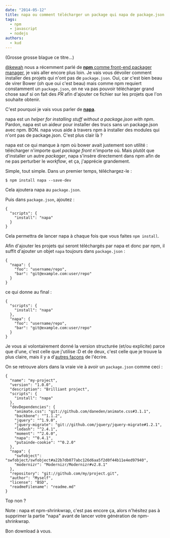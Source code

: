 ```yaml
---
date: "2014-05-12"
title: napa ou comment télécharger un package qui napa de package.json
tags:
  - npm
  - javascript
  - nodejs
authors:
  - kud
---
```


(Grosse grosse blague ce titre...)

[@kewah](https://twitter.com/kewah) nous a récemment parlé de
[**npm** comme front-end packager manager](/fr/articles/npm/frontend/), je vais
aller encore plus loin. Je vais vous dévoiler comment installer des projets qui
n'ont pas de `package.json`. Oui, car c'est bien beau de virer Bower (oh que oui
c'est beau) mais comme npm requiert constamment un `package.json`, on ne va pas
pouvoir télécharger grand chose sauf si on fait des _PR_ afin d'ajouter ce
fichier sur les projets que l'on souhaite obtenir.

C'est pourquoi je vais vous parler de [**napa**](https://github.com/shama/napa).

napa est un _helper for installing stuff without a package.json with npm_.
Pardon, napa est un aideur pour installer des trucs sans un package.json avec
npm. BON. napa vous aide à travers npm à installer des modules qui n'ont pas de
package.json. C'est plus clair là ?

napa est ce qui manque à npm où bower avait justement son utilité : télécharger
n'importe quel _package_ _front_ n'importe où. Mais plutôt que d'installer un
autre _packager_, napa s'insère directement dans npm afin de ne pas perturber le
_workflow_, et ça, j'apprécie grandement.

Simple, tout simple. Dans un premier temps, téléchargez-le :

```
$ npm install napa --save-dev
```

Cela ajoutera napa au `package.json`.

Puis dans `package.json`, ajoutez :

```
{
  "scripts": {
    "install": "napa"
  }
}
```

Cela permettra de lancer napa à chaque fois que vous faites `npm install`.

Afin d'ajouter les projets qui seront téléchargés par napa et donc par npm, il
suffit d'ajouter un objet `napa` toujours dans `package.json` :

```
{
  "napa": {
    "foo": "username/repo",
    "bar": "git@example.com:user/repo"
  }
}
```

ce qui donne au final :

```
{
  "scripts": {
    "install": "napa"
  },
  "napa": {
    "foo": "username/repo",
    "bar": "git@example.com:user/repo"
  }
}
```

Je vous ai volontairement donné la version structurée (et/ou explicite) parce
que d'une, c'est celle que j'utilise :D et de deux, c'est celle que je trouve la
plus claire, mais il y a
d'[autres façons](https://github.com/shama/napa#want-to-name-the-package-something-else)
de l'écrire.

On se retrouve alors dans la vraie vie à avoir un `package.json` comme ceci :

```
{
  "name": "my-project",
  "version": "1.0.0",
  "description": "Brilliant project",
  "scripts": {
    "install": "napa"
  },
  "devDependencies": {
    "animate.css": "git://github.com/daneden/animate.css#3.1.1",
    "backbone": "^1.1.2",
    "jquery": "^1.9.0",
    "jquery-migrate": "git://github.com/jquery/jquery-migrate#1.2.1",
    "lodash": "^2.4.1",
    "moment": "^2.6.0",
    "napa": "^0.4.1",
    "putainde-cookie": "^0.2.0"
  },
  "napa": {
    "swfobject": "swfobject/swfobject#a22b7db077abc126d6aa5f2d0f44b11e4ed97940",
    "modernizr": "Modernizr/Modernizr#v2.8.1"
  },
  "repository": "git://github.com/my/project.git",
  "author": "Myself",
  "license": "BSD",
  "readmeFilename": "readme.md"
}
```

Top non ?

Note : napa et npm-shrinkwrap, c'est pas encore ça, alors n'hésitez pas à
supprimer la partie "napa" avant de lancer votre génération de npm-shrinkwrap.

Bon download à vous.
